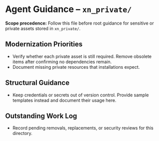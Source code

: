 # Agent Guidance – `xn_private/`

**Scope precedence:** Follow this file before root guidance for sensitive or private assets stored in
`xn_private/`.

## Modernization Priorities
- Verify whether each private asset is still required. Remove obsolete items after confirming no
  dependencies remain.
- Document missing private resources that installations expect.

## Structural Guidance
- Keep credentials or secrets out of version control. Provide sample templates instead and document
  their usage here.

## Outstanding Work Log
- Record pending removals, replacements, or security reviews for this directory.
